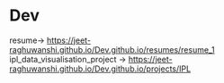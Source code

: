 # Dev

resume->   https://jeet-raghuwanshi.github.io/Dev.github.io/resumes/resume_1                   
ipl_data_visualisation_project -> https://jeet-raghuwanshi.github.io/Dev.github.io/projects/IPL
